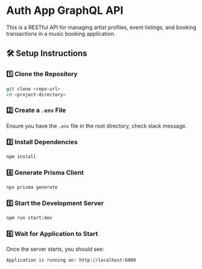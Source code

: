 # Auth App GraphQL API

This is a RESTful API for managing artist profiles, event listings, and booking transactions in a music booking application.

## 🛠️ Setup Instructions

### 1️⃣ Clone the Repository
```sh
git clone <repo-url>
cd <project-directory>
```

### 2️⃣ Create a `.env` File
Ensure you have the `.env` file in the root directory, check slack message.


### 3️⃣ Install Dependencies
```sh
npm install
```

### 4️⃣ Generate Prisma Client
```sh
npx prisma generate
```

### 5️⃣ Start the Development Server
```sh
npm run start:dev
```

### 6️⃣ Wait for Application to Start
Once the server starts, you should see:
```
Application is running on: http://localhost:6000
```
